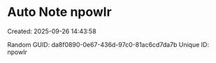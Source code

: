 ﻿# Auto Note npowlr
Created: 2025-09-26 14:43:58

Random GUID: da8f0890-0e67-436d-97c0-81ac6cd7da7b
Unique ID: npowlr
